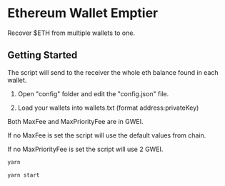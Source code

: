 # Ethereum Wallet Emptier

Recover $ETH from multiple wallets to one.

## Getting Started

The script will send to the receiver the whole eth balance found in each wallet.

1. Open "config" folder and edit the "config.json" file.

2. Load your wallets into wallets.txt (format address:privateKey)

Both MaxFee and MaxPriorityFee are in GWEI.

If no MaxFee is set the script will use the default values from chain.

If no MaxPriorityFee is set the script will use 2 GWEI.

```js
yarn
````
```js
yarn start
```
